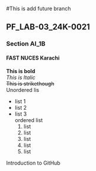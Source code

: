 #This is add future branch
## PF_LAB-03_24K-0021
### Section AI_1B
#### FAST NUCES Karachi

**This is  bold**
<br/>
_This is Italic_
<br/>
~~This is strikethough~~
<br/>
Unordered lis
<br/> 
- list 1
- list 2
- list 3
  <br/>
  ordered list
  1. list
  2. list
  3. list
  4. list
  5. list

Introduction to GitHub
